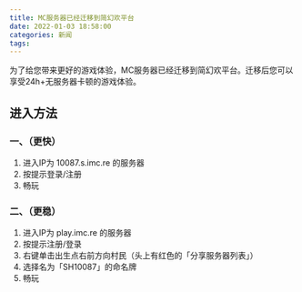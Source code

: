 ```yaml
---
title: MC服务器已经迁移到简幻欢平台
date: 2022-01-03 18:58:00
categories: 新闻
tags:
---
```


<!-- wp:paragraph -->
<p>为了给您带来更好的游戏体验，MC服务器已经迁移到简幻欢平台。迁移后您可以享受24h+无服务器卡顿的游戏体验。</p>
<!-- /wp:paragraph -->

<!-- wp:heading -->
<h2>进入方法</h2>
<!-- /wp:heading -->

<!-- wp:heading {"level":3} -->
<h3>一、（更快）</h3>
<!-- /wp:heading -->

<!-- wp:list {"ordered":true} -->
<ol><li>进入IP为 10087.s.imc.re 的服务器</li><li>按提示登录/注册</li><li>畅玩</li></ol>
<!-- /wp:list -->

<!-- wp:heading {"level":3} -->
<h3>二、（更稳）</h3>
<!-- /wp:heading -->

<!-- wp:list {"ordered":true} -->
<ol><li>进入IP为 play.imc.re 的服务器</li><li>按提示注册/登录</li><li>右键单击出生点右前方向村民（头上有红色的「分享服务器列表」）</li><li>选择名为「SH10087」的命名牌</li><li>畅玩</li></ol>
<!-- /wp:list -->

